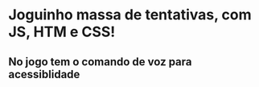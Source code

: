 # Joguinho massa de tentativas, com JS, HTM e CSS!

## No jogo tem o comando de voz para acessiblidade
